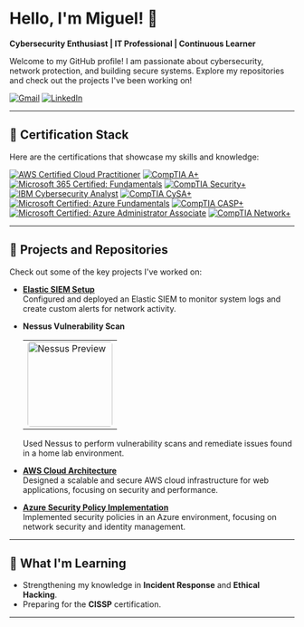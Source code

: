 # Hello, I'm Miguel! 👋

**Cybersecurity Enthusiast | IT Professional | Continuous Learner**

Welcome to my GitHub profile! I am passionate about cybersecurity, network protection, and building secure systems. Explore my repositories and check out the projects I've been working on!

<p align="left">
  <a href="mailto:miguelkent3@gmail.com"><img src="https://img.shields.io/badge/Gmail-red?style=for-the-badge&logo=gmail&logoColor=white" alt="Gmail"></a>
  <a href="https://www.linkedin.com/in/miguelkent/"><img src="https://img.shields.io/badge/LinkedIn-blue?style=for-the-badge&logo=linkedin&logoColor=white" alt="LinkedIn"></a>
</p>

---

## 📜 Certification Stack

Here are the certifications that showcase my skills and knowledge:

[![AWS Certified Cloud Practitioner](https://images.credly.com/size/64x64/images/be8fcaeb-c769-4858-b567-ffaaa73ce8cf/image.png)](https://www.credly.com/badges/example-link-to-your-aws-cloud-practitioner-badge)
[![CompTIA A+](https://images.credly.com/size/64x64/images/63482325-a0d6-4f64-ae75-f5f33922c7d0/CompTIA_A_2Bce.png)](https://www.credly.com/badges/example-link-to-your-comptia-a+-badge)
[![Microsoft 365 Certified: Fundamentals](https://images.credly.com/size/64x64/images/00634f82-b07f-4bbd-a6bb-53de397fc3a6/image.png)](https://www.credly.com/badges/example-link-to-your-microsoft-365-certified-fundamentals-badge)
[![CompTIA Security+](https://images.credly.com/size/64x64/images/74790a75-8451-400a-8536-92d792c5184a/CompTIA_Security_2Bce.png)](https://www.credly.com/badges/example-link-to-your-comptia-security+-badge)
[![IBM Cybersecurity Analyst](https://images.credly.com/size/64x64/images/a850079a-75bb-41e1-adae-dedfabcf597c/Professional_Certificate_-_IBM_Cybersecurity_Analyst.png)](https://www.credly.com/badges/example-link-to-your-ibm-cybersecurity-analyst-badge)
[![CompTIA CySA+](https://images.credly.com/size/64x64/images/5cb4b153-44d8-410c-97c6-6afba3faa4af/Comptia_CySA_2Bce.png)](https://www.credly.com/badges/example-link-to-your-comptia-cysa+-badge)
[![Microsoft Certified: Azure Fundamentals](https://images.credly.com/size/64x64/images/0c6d9839-f468-4adc-987d-5cfae4a9ee67/image.png)](https://www.credly.com/badges/example-link-to-your-azure-fundamentals-badge)
[![CompTIA CASP+](https://images.credly.com/size/64x64/images/7b0fab0d-c9d5-409d-bdc0-1772143cdab1/CompTIA_CASP_2Bce.png)](https://www.credly.com/badges/example-link-to-your-comptia-casp+-badge)
[![Microsoft Certified: Azure Administrator Associate](https://images.credly.com/size/64x64/images/336eebfc-0ac3-4553-9a67-b402f491f185/azure-administrator-associate-600x600.png)](https://www.credly.com/badges/example-link-to-your-azure-administrator-associate-badge)
[![CompTIA Network+](https://images.credly.com/size/64x64/images/e1fc05b2-959b-45a4-8d20-124b1df121fe/CompTIA_Network_2Bce.png)](https://www.credly.com/badges/example-link-to-your-comptia-network+-badge)

---

## 🚀 Projects and Repositories

Check out some of the key projects I've worked on:

- **[Elastic SIEM Setup](https://github.com/MiguelKent/elastic-siem-project)**  
  Configured and deployed an Elastic SIEM to monitor system logs and create custom alerts for network activity.

- **Nessus Vulnerability Scan**  
  <table>
    <tr>
      <td>
        <a href="https://github.com/MiguelKnt/Nessus-Vulnerability-Scanning">
          <img src="https://raw.githubusercontent.com/MiguelKnt/Nessus-Vulnerability-Scanning/main/Nessus%20Preview.jpg" alt="Nessus Preview" width="150" style="border-radius: 5px;"/>
        </a>
      </td>
    </tr>
  </table>
  Used Nessus to perform vulnerability scans and remediate issues found in a home lab environment.

- **[AWS Cloud Architecture](https://github.com/MiguelKent/aws-cloud-architecture)**  
  Designed a scalable and secure AWS cloud infrastructure for web applications, focusing on security and performance.

- **[Azure Security Policy Implementation](https://github.com/MiguelKent/azure-security-project)**  
  Implemented security policies in an Azure environment, focusing on network security and identity management.



---

## 🌱 What I'm Learning

- Strengthening my knowledge in **Incident Response** and **Ethical Hacking**.
- Preparing for the **CISSP** certification.

---
